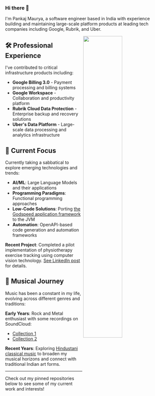 ### Hi there 👋

I'm Pankaj Maurya, a software engineer based in India with experience building and maintaining large-scale platform products at leading tech companies including Google, Rubrik, and Uber.

<img width="50%" align="right" src="https://github-readme-stats.vercel.app/api?username=pankajmaurya&show_icons=true&theme=vue&hide_title=true&count_private=true" />

## 🛠️ Professional Experience
I've contributed to critical infrastructure products including:
- **Google Billing 3.0** - Payment processing and billing systems
- **Google Workspace** - Collaboration and productivity platform
- **Rubrik Cloud Data Protection** - Enterprise backup and recovery solutions  
- **Uber's Data Platform** - Large-scale data processing and analytics infrastructure

## 🌱 Current Focus
Currently taking a sabbatical to explore emerging technologies and trends:

- **AI/ML**: Large Language Models and their applications
- **Programming Paradigms**: Functional programming approaches
- **Low-Code Solutions**: Porting [the Godspeed application framework](https://www.godspeed.systems) to the JVM
- **Automation**: OpenAPI-based code generation and automation frameworks

**Recent Project**: Completed a pilot implementation of physiotherapy exercise tracking using computer vision technology. [See LinkedIn post](https://www.linkedin.com/posts/activity-7347950250050953216-TkNz) for details.

## 🎵 Musical Journey
Music has been a constant in my life, evolving across different genres and traditions:

**Early Years**: Rock and Metal enthusiast with some recordings on SoundCloud:
- [Collection 1](https://soundcloud.com/Pankaj-Maurya-1)
- [Collection 2](https://soundcloud.com/alberte-einsteine)

**Recent Years**: Exploring [Hindustani classical music](https://www.youtube.com/watch?v=dlSlbhLAM28&list=PL7eJwmV22aNBhXQ0Qc4VyUBBgPH-z8iUQ&index=3) to broaden my musical horizons and connect with traditional Indian art forms.

---

Check out my pinned repositories below to see some of my current work and interests!
